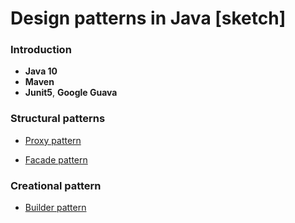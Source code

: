 # Design patterns in Java [sketch]

### Introduction
  * **Java 10**
  * **Maven**
  * **Junit5**, **Google Guava**

### Structural patterns

- [Proxy pattern](https://github.com/vmaaik/design-patterns-exercise/tree/master/src/main/java/proxy)

- [Facade pattern](https://github.com/vmaaik/design-patterns-exercise/tree/master/src/main/java/facade)

### Creational pattern

- [Builder pattern](https://github.com/vmaaik/design-patterns-exercise/tree/master/src/main/java/builder)
